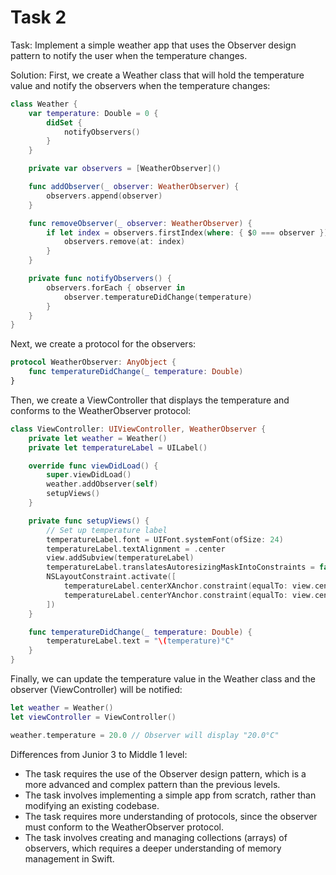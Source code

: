 # Task 2

Task: Implement a simple weather app that uses the Observer design pattern to
notify the user when the temperature changes.

Solution: First, we create a Weather class that will hold the temperature value
and notify the observers when the temperature changes:

```swift
class Weather {
    var temperature: Double = 0 {
        didSet {
            notifyObservers()
        }
    }

    private var observers = [WeatherObserver]()

    func addObserver(_ observer: WeatherObserver) {
        observers.append(observer)
    }

    func removeObserver(_ observer: WeatherObserver) {
        if let index = observers.firstIndex(where: { $0 === observer }) {
            observers.remove(at: index)
        }
    }

    private func notifyObservers() {
        observers.forEach { observer in
            observer.temperatureDidChange(temperature)
        }
    }
}
```

Next, we create a protocol for the observers:

```swift
protocol WeatherObserver: AnyObject {
    func temperatureDidChange(_ temperature: Double)
}
```

Then, we create a ViewController that displays the temperature and conforms to
the WeatherObserver protocol:

```swift
class ViewController: UIViewController, WeatherObserver {
    private let weather = Weather()
    private let temperatureLabel = UILabel()

    override func viewDidLoad() {
        super.viewDidLoad()
        weather.addObserver(self)
        setupViews()
    }

    private func setupViews() {
        // Set up temperature label
        temperatureLabel.font = UIFont.systemFont(ofSize: 24)
        temperatureLabel.textAlignment = .center
        view.addSubview(temperatureLabel)
        temperatureLabel.translatesAutoresizingMaskIntoConstraints = false
        NSLayoutConstraint.activate([
            temperatureLabel.centerXAnchor.constraint(equalTo: view.centerXAnchor),
            temperatureLabel.centerYAnchor.constraint(equalTo: view.centerYAnchor)
        ])
    }

    func temperatureDidChange(_ temperature: Double) {
        temperatureLabel.text = "\(temperature)°C"
    }
}
```

Finally, we can update the temperature value in the Weather class and the
observer (ViewController) will be notified:

```swift
let weather = Weather()
let viewController = ViewController()

weather.temperature = 20.0 // Observer will display "20.0°C"
```

Differences from Junior 3 to Middle 1 level:

-   The task requires the use of the Observer design pattern, which is a more
    advanced and complex pattern than the previous levels.
-   The task involves implementing a simple app from scratch, rather than
    modifying an existing codebase.
-   The task requires more understanding of protocols, since the observer must
    conform to the WeatherObserver protocol.
-   The task involves creating and managing collections (arrays) of observers,
    which requires a deeper understanding of memory management in Swift.
